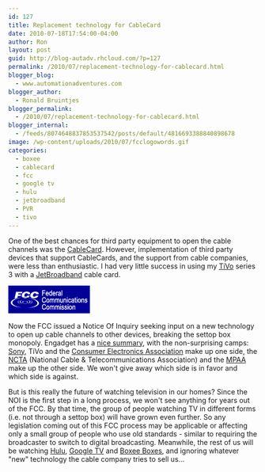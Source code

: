 ```yaml
---
id: 127
title: Replacement technology for CableCard
date: 2010-07-18T17:54:00-04:00
author: Ron
layout: post
guid: http://blog-autadv.rhcloud.com/?p=127
permalink: /2010/07/replacement-technology-for-cablecard.html
blogger_blog:
  - www.automationadventures.com
blogger_author:
  - Ronald Bruintjes
blogger_permalink:
  - /2010/07/replacement-technology-for-cablecard.html
blogger_internal:
  - /feeds/8074648837853537542/posts/default/4816693388840898678
image: /wp-content/uploads/2010/07/fcclogowords.gif
categories:
  - boxee
  - cablecard
  - fcc
  - google tv
  - hulu
  - jetbroadband
  - PVR
  - tivo
---
```

One of the best chances for third party equipment to open the cable channels was the [CableCard](http://en.wikipedia.org/wiki/CableCARD). However, implementation of third party devices that support CableCards, and the support from cable companies, were less than enthusiastic. I had very little success in using my [TiVo](http://www.tivo.com/) series 3 with a [JetBroadband](http://www.jetbroadband.com/) cable card.

![FCC Logo in words](/wp-content/uploads/2010/07/fcclogowords.gif)

Now the FCC issued a Notice Of Inquiry seeking input on a new technology to open up cable channels to other devices, breaking the settop box monopoly. Engadget has a [nice summary](http://www.engadget.com/2010/07/15/sony-tivo-ncta-and-others-chime-in-on-cablecards-replacement/), with the non-surprising camps: [Sony](http://www.sony.com/), TiVo and the [Consumer Electronics Association](http://www.ce.org/) make up one side, the [NCTA](http://www.ncta.com/) (National Cable & Telecommunications Association) and the [MPAA](http://www.mpaa.org/) make up the other side. We won't give away which side is in favor and which side is against.

But is this really the future of watching television in our homes? Since the NOI is the first step in a long process, we won't see anything for years out of the FCC. By that time, the group of people watching TV in different forms (i.e. not through a settop box) will have grown even further. So any legislation coming out of this FCC process may be applicable or affecting only a small group of people who use old standards - similar to requiring the broadcaster to switch to digital broadcasting. Meanwhile, the rest of us will be watching [Hulu](http://www.hulu.com/), [Google TV](http://www.google.com/tv/) and [Boxee Boxes](http://www.boxee.tv/box), and ignoring whatever "new" technology the cable company tries to sell us...